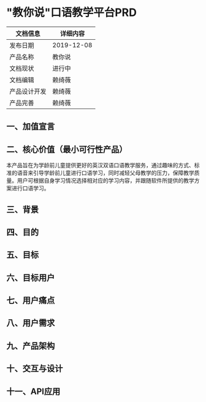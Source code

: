 # "教你说"口语教学平台PRD
文档信息|详细内容|
---|---|
发布日期|2019-12-08
产品名称|教你说
文档现状|进行中
文档编辑|赖绮薇
产品设计开发|赖绮薇
产品完善|赖绮薇

## 一、加值宣言

## 二、核心价值（最小可行性产品）
本产品旨在为学龄前儿童提供更好的英汉双语口语教学服务，通过趣味的方式、标准的语音来引导学龄前儿童进行口语学习，同时减轻父母教学的压力，保障教学质量。用户可根据自身学习情况选择相对应的学习内容，并跟随软件所提供的教学方案进行口语学习。
## 三、背景

## 四、目的

## 五、目标

## 六、目标用户

## 七、用户痛点

## 八、用户需求

## 九、产品架构

## 十、交互与设计

## 十一、API应用
